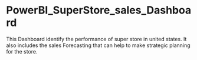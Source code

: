 # PowerBI_SuperStore_sales_Dashboard
This Dashboard identify the performance of super store in united states. It also includes the sales Forecasting that can help to make strategic planning for the store.
